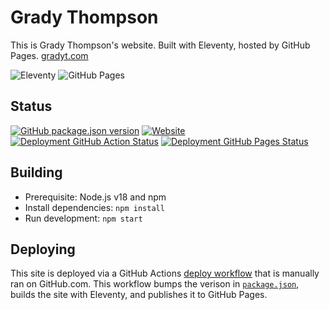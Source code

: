 # Grady Thompson

This is Grady Thompson's website. Built with Eleventy, hosted by GitHub Pages. [gradyt.com](https://www.gradyt.com/)

![Eleventy](https://img.shields.io/badge/Eleventy-000?logo=eleventy&logoColor=fff&style=flat)
![GitHub Pages](https://img.shields.io/badge/GitHub%20Pages-222?logo=githubpages&logoColor=fff&style=flat)

## Status

[![GitHub package.json version](https://img.shields.io/github/package-json/v/gradyat/gradyat.github.io?color=%23BE5718)](package.json)
[![Website](https://img.shields.io/website?up_message=online&down_message=offline&down_color=darkred&up_color=darkgreen&url=https%3A%2F%2Fwww.gradyt.com%2F)](https://www.gradyt.com/)
[![Deployment GitHub Action Status](https://img.shields.io/github/actions/workflow/status/gradyat/gradyat.github.io/deploy.yml?color=%236912BF&label=deployment%20%28GitHub%20Actions%29)](https://github.com/gradyat/gradyat.github.io/actions/workflows/deploy.yml)
[![Deployment GitHub Pages Status](https://img.shields.io/github/deployments/gradyat/gradyat.github.io/github-pages?color=%236912BF&label=deployment%20%28GitHub%20Pages%29)](https://github.com/gradyat/gradyat.github.io/deployments/activity_log?environment=github-pages)

## Building

- Prerequisite: Node.js v18 and npm
- Install dependencies: `npm install`
- Run development: `npm start`

## Deploying

This site is deployed via a GitHub Actions [deploy workflow](https://github.com/gradyat/gradyat.github.io/actions/workflows/deploy.yml) that is manually ran on GitHub.com. This workflow bumps the verison in [`package.json`](package.json), builds the site with Eleventy, and publishes it to GitHub Pages.
